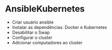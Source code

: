 # AnsibleKubernetes

- Criar usuário ansible 
- Instalar as dependências: Docker e Kubernetes
- Desabilitar o Swap
- Configurar o cluster
- Adicionar computadores ao cluster